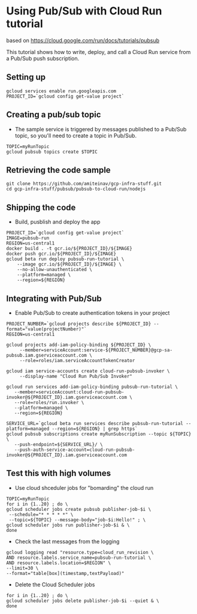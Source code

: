 # Using Pub/Sub with Cloud Run tutorial

based on https://cloud.google.com/run/docs/tutorials/pubsub

This tutorial shows how to write, deploy, and call a Cloud Run service from a Pub/Sub push subscription.

## Setting up
```
gcloud services enable run.googleapis.com
PROJECT_ID=`gcloud config get-value project`
```

## Creating a pub/sub topic
* The sample service is triggered by messages published to a Pub/Sub topic, so you'll need to create a topic in Pub/Sub.
```
TOPIC=myRunTopic
gcloud pubsub topics create $TOPIC
```
## Retrieving the code sample
```
git clone https://github.com/amiteinav/gcp-infra-stuff.git
cd gcp-infra-stuff/pubsub/pubsub-to-cloud-run/nodejs
```

## Shipping the code

* Build, pusblish and deploy the app
```
PROJECT_ID=`gcloud config get-value project`
IMAGE=pubsub-run
REGION=us-central1
docker build . -t gcr.io/${PROJECT_ID}/${IMAGE} 
docker push gcr.io/${PROJECT_ID}/${IMAGE} 
gcloud beta run deploy pubsub-run-tutorial \
    --image gcr.io/${PROJECT_ID}/${IMAGE} \
    --no-allow-unauthenticated \
    --platform=managed \
    --region=${REGION}
```

## Integrating with Pub/Sub
* Enable Pub/Sub to create authentication tokens in your project
```
PROJECT_NUMBER=`gcloud projects describe ${PROJECT_ID} --format="value(projectNumber)"`
REGION=us-central1

gcloud projects add-iam-policy-binding ${PROJECT_ID} \
     --member=serviceAccount:service-${PROJECT_NUMBER}@gcp-sa-pubsub.iam.gserviceaccount.com \
     --role=roles/iam.serviceAccountTokenCreator

gcloud iam service-accounts create cloud-run-pubsub-invoker \
     --display-name "Cloud Run Pub/Sub Invoker"

gcloud run services add-iam-policy-binding pubsub-run-tutorial \
   --member=serviceAccount:cloud-run-pubsub-invoker@${PROJECT_ID}.iam.gserviceaccount.com \
   --role=roles/run.invoker \
   --platform=managed \
   --region=${REGION}

SERVICE_URL=`gcloud beta run services describe pubsub-run-tutorial --platform=managed --region=${REGION} | grep https`
gcloud pubsub subscriptions create myRunSubscription --topic ${TOPIC} \
   --push-endpoint=${SERVICE_URL}/ \
   --push-auth-service-account=cloud-run-pubsub-invoker@${PROJECT_ID}.iam.gserviceaccount.com
```

## Test this with high volumes
* Use cloud shceduler jobs for "bomarding" the cloud run 
```
TOPIC=myRunTopic
for i in {1..20} ; do \
gcloud scheduler jobs create pubsub publisher-job-$i \
 --schedule="* * * * *" \
 --topic=${TOPIC} --message-body="job-$i:Hello!" ; \
gcloud scheduler jobs run publisher-job-$i & \
done
```
* Check the last messages from the logging
```
gcloud logging read "resource.type=cloud_run_revision \
AND resource.labels.service_name=pubsub-run-tutorial \
AND resource.labels.location=$REGION" \
--limit=30 \
--format="table[box](timestamp,textPayload)"
 ```
 * Delete the Cloud Scheduler jobs
 ```
 for i in {1..20} ; do \
 gcloud scheduler jobs delete publisher-job-$i --quiet & \
 done
 ```
